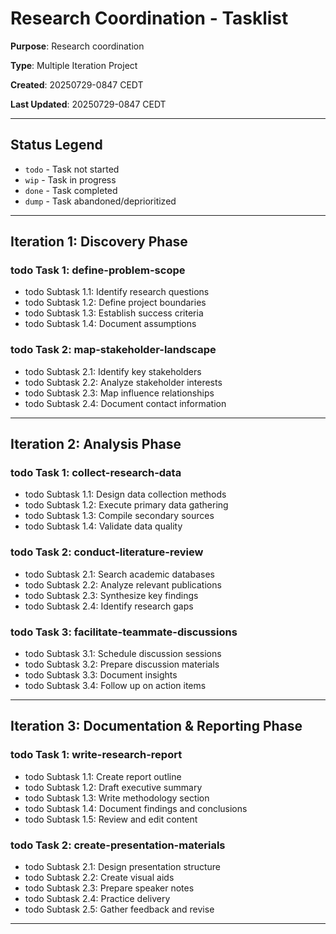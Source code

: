 # Research Coordination - Tasklist

**Purpose**: Research coordination

**Type**: Multiple Iteration Project

**Created**: 20250729-0847 CEDT

**Last Updated**: 20250729-0847 CEDT

---

## Status Legend
- `todo` - Task not started
- `wip` - Task in progress  
- `done` - Task completed
- `dump` - Task abandoned/deprioritized

---

## Iteration 1: Discovery Phase

### todo Task 1: define-problem-scope
- todo Subtask 1.1: Identify research questions
- todo Subtask 1.2: Define project boundaries
- todo Subtask 1.3: Establish success criteria
- todo Subtask 1.4: Document assumptions

### todo Task 2: map-stakeholder-landscape
- todo Subtask 2.1: Identify key stakeholders
- todo Subtask 2.2: Analyze stakeholder interests
- todo Subtask 2.3: Map influence relationships
- todo Subtask 2.4: Document contact information

---

## Iteration 2: Analysis Phase

### todo Task 1: collect-research-data
- todo Subtask 1.1: Design data collection methods
- todo Subtask 1.2: Execute primary data gathering
- todo Subtask 1.3: Compile secondary sources
- todo Subtask 1.4: Validate data quality

### todo Task 2: conduct-literature-review
- todo Subtask 2.1: Search academic databases
- todo Subtask 2.2: Analyze relevant publications
- todo Subtask 2.3: Synthesize key findings
- todo Subtask 2.4: Identify research gaps

### todo Task 3: facilitate-teammate-discussions
- todo Subtask 3.1: Schedule discussion sessions
- todo Subtask 3.2: Prepare discussion materials
- todo Subtask 3.3: Document insights
- todo Subtask 3.4: Follow up on action items

---

## Iteration 3: Documentation & Reporting Phase

### todo Task 1: write-research-report
- todo Subtask 1.1: Create report outline
- todo Subtask 1.2: Draft executive summary
- todo Subtask 1.3: Write methodology section
- todo Subtask 1.4: Document findings and conclusions
- todo Subtask 1.5: Review and edit content

### todo Task 2: create-presentation-materials
- todo Subtask 2.1: Design presentation structure
- todo Subtask 2.2: Create visual aids
- todo Subtask 2.3: Prepare speaker notes
- todo Subtask 2.4: Practice delivery
- todo Subtask 2.5: Gather feedback and revise

---
